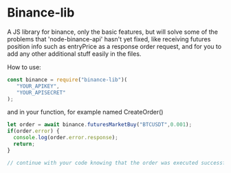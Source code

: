 # Binance-lib
 A JS library for binance, only the basic features, but will solve some of the problems that 'node-binance-api' hasn't yet fixed, like receiving futures position info such as entryPrice as a response order request, and for you to add any other additional stuff easily in the files.
 
 How to use:
```js
const binance = require("binance-lib")(
   "YOUR_APIKEY",
   "YOUR_APISECRET"
);
```

and in your function, for example named CreateOrder()
```js
let order = await binance.futuresMarketBuy("BTCUSDT",0.001);
if(order.error) {
  console.log(order.error.response);
  return;
}

// continue with your code knowing that the order was executed successfully
```
